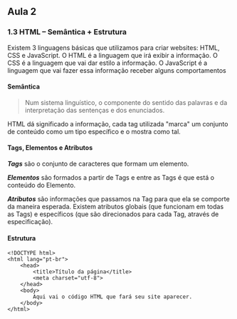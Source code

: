﻿## Aula 2

### 1.3 HTML – Semântica + Estrutura

Existem 3 linguagens básicas que utilizamos para criar websites: HTML, CSS e JavaScript. O HTML é a linguagem que irá exibir a informação. O CSS é a linguagem que vai dar estilo a informação. O JavaScript é a linguagem que vai fazer essa informação receber alguns comportamentos

#### Semântica

> Num sistema linguístico, o componente do sentido das palavras e da interpretação das sentenças e dos enunciados.

HTML dá significado a informação, cada tag utilizada "marca" um conjunto de conteúdo como um tipo específico e o mostra como tal.

#### Tags, Elementos e Atributos

___Tags___ são o conjunto de caracteres que formam um elemento.

___Elementos___ são formados a partir de Tags e entre as Tags é que está o conteúdo do Elemento.

___Atributos___ são informações que passamos na Tag para que ela se comporte da maneira esperada. Existem atributos globais (que funcionam em todas as Tags) e específicos (que são direcionados para cada Tag, através de especificação).

#### Estrutura

	<!DOCTYPE html>
	<html lang="pt-br">
 		<head>
			<title>Título da página</title>
			<meta charset="utf-8">
		</head>
		<body>
			Aqui vai o código HTML que fará seu site aparecer.
		</body>
	</html>
